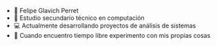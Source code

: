 - 🧑 Felipe Glavich Perret
- 🏫 Estudio secundario técnico en computación
- 💻 Actualmente desarrollando proyectos de análisis de sistemas
- 🌱 Cuando encuentro tiempo libre experimento con mis propias cosas
